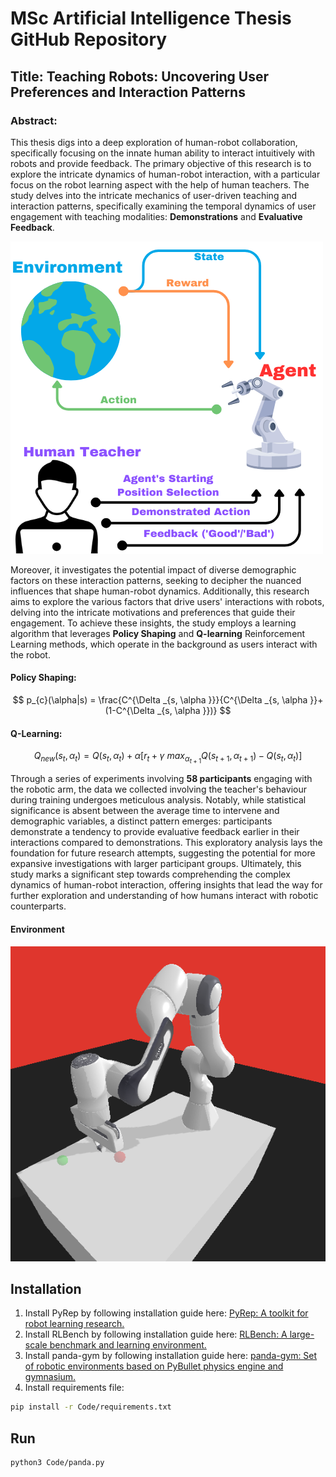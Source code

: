 # MSc Artificial Intelligence Thesis GitHub Repository

## Title: Teaching Robots: Uncovering User Preferences and Interaction Patterns

### Abstract:
This thesis digs into a deep exploration of human-robot collaboration, specifically focusing on the innate human ability to interact intuitively with robots and provide feedback. The primary objective of this research is to explore the intricate dynamics of human-robot interaction, with a particular focus on the robot learning aspect with the help of human teachers. The study delves into the intricate mechanics of user-driven teaching and interaction patterns, specifically examining the temporal dynamics of user engagement with teaching modalities: **Demonstrations** and **Evaluative Feedback**. 

![plot](https://github.com/cchristofi/MScThesis/blob/main/Images/Implementation.png)

Moreover, it investigates the potential impact of diverse demographic factors on these interaction patterns, seeking to decipher the nuanced influences that shape human-robot dynamics. Additionally, this research aims to explore the various factors that drive users' interactions with robots, delving into the intricate motivations and preferences that guide their engagement. To achieve these insights, the study employs a learning algorithm that leverages **Policy Shaping** and **Q-learning** Reinforcement Learning methods, which operate in the background as users interact with the robot. 

#### Policy Shaping:
$$
p_{c}(\alpha|s) = \frac{C^{\Delta _{s, \alpha }}}{C^{\Delta _{s, \alpha }}+ (1-C^{\Delta _{s, \alpha }})}
$$

#### Q-Learning:
$$
Q_{new}(s_{t}, \alpha_{t}) = Q(s_{t}, \alpha_{t}) + \alpha [r_{t} + \gamma \ max_{\alpha_{t+1}}Q(s_{t+1}, \alpha_{t+1}) - Q(s_{t}, \alpha_{t})]
$$

Through a series of experiments involving **58 participants** engaging with the robotic arm, the data we collected involving the teacher's behaviour during training undergoes meticulous analysis. Notably, while statistical significance is absent between the average time to intervene and demographic variables, a distinct pattern emerges: participants demonstrate a tendency to provide evaluative feedback earlier in their interactions compared to demonstrations. This exploratory analysis lays the foundation for future research attempts, suggesting the potential for more expansive investigations with larger participant groups. Ultimately, this study marks a significant step towards comprehending the complex dynamics of human-robot interaction, offering insights that lead the way for further exploration and understanding of how humans interact with robotic counterparts.

#### Environment
![plot](https://github.com/cchristofi/MScThesis/blob/main/Images/Task2.png)

## Installation
1. Install PyRep by following installation guide here: [PyRep: A toolkit for robot learning research.](https://github.com/stepjam/PyRep)
2. Install RLBench by following installation guide here: [RLBench: A large-scale benchmark and learning environment.](https://github.com/stepjam/RLBench)
3. Install panda-gym by following installation guide here: [panda-gym: Set of robotic environments based on PyBullet physics engine and gymnasium.](https://github.com/qgallouedec/panda-gym)
4. Install requirements file: 
```bash
pip install -r Code/requirements.txt
```

## Run
```bash
python3 Code/panda.py
```
